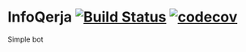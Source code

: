# InfoQerja [![Build Status](https://travis-ci.org/josephsalimin/infoqerja-line.svg?branch=master)](https://travis-ci.org/josephsalimin/infoqerja-line) [![codecov](https://codecov.io/gh/josephsalimin/infoqerja-line/branch/master/graph/badge.svg)](https://codecov.io/gh/josephsalimin/infoqerja-line)


Simple bot
